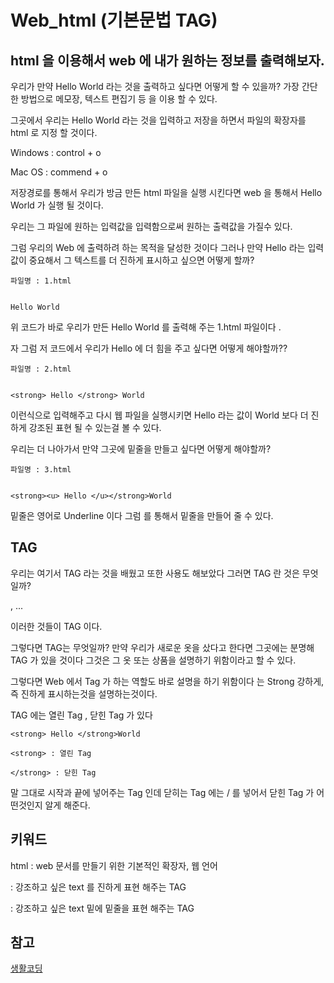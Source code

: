 # Web_html (기본문법 TAG)


## html 을 이용해서 web 에 내가 원하는 정보를 출력해보자.

우리가 만약 Hello World 라는 것을 출력하고 싶다면 어떻게 할 수 있을까? 가장 간단한 방법으로 메모장, 텍스트 편집기 등 을 이용 할 수 있다.

그곳에서 우리는 Hello World 라는 것을 입력하고 저장을 하면서 파일의 확장자를 html 로 지정 할 것이다.

Windows : control + o  

Mac OS : commend + o 

저장경로를 통해서 우리가 방금 만든 html 파일을 실행 시킨다면 web 을 통해서 Hello World 가 실행 될 것이다.

우리는 그 파일에 원하는 입력값을 입력함으로써 원하는 출력값을 가질수 있다.

그럼 우리의 Web 에 출력하려 하는 목적을 달성한 것이다 그러나 만약 Hello 라는 입력값이 중요해서 그 텍스트를 더 진하게 표시하고 싶으면 어떻게 할까?

```
파일명 : 1.html


Hello World 

``` 

위 코드가 바로 우리가 만든 Hello World 를 출력해 주는 1.html 파일이다 .

자 그럼 저 코드에서 우리가 Hello 에 더 힘을 주고 싶다면 어떻게 해야할까??

```
파일명 : 2.html


<strong> Hello </strong> World

``` 

이런식으로 입력해주고 다시 웹 파일을 실행시키면 Hello 라는 값이 World 보다 더 진하게 강조된 표현 될 수 있는걸 볼 수 있다.

우리는 더 나아가서 만약 그곳에 밑줄을 만들고 싶다면 어떻게 해야할까?

```
파일명 : 3.html


<strong><u> Hello </u></strong>World 

``` 

밑줄은 영어로 Underline 이다 그럼 <u> </u> 를 통해서 밑줄을 만들어 줄 수 있다.

## TAG

우리는 여기서 TAG 라는 것을 배웠고 또한 사용도 해보았다 그러면 TAG 란 것은 무엇일까?

<strong> </strong>, <u> </u> ...

이러한 것들이 TAG 이다.

그렇다면 TAG는 무엇일까? 만약 우리가 새로운 옷을 샀다고 한다면 그곳에는 분명해 TAG 가 있을 것이다 그것은 그 옷 또는 상품을 설명하기 위함이라고 할 수 있다.

그렇다면 Web 에서 Tag 가 하는 역할도 바로 설명을 하기 위함이다 <strong> </strong> 는 Strong 강하게, 즉 진하게 표시하는것을 설명하는것이다.

TAG 에는 열린 Tag , 닫힌 Tag 가 있다 

```
<strong> Hello </strong>World

<strong> : 열린 Tag

</strong> : 닫힌 Tag 
```

말 그대로 시작과 끝에 넣어주는 Tag 인데 닫히는 Tag 에는 / 를 넣어서 닫힌 Tag 가 어떤것인지 알게 해준다.

## 키워드

html : web 문서를 만들기 위한 기본적인 확장자, 웹 언어

<strong> </strong> : 강조하고 싶은 text 를 진하게 표현 해주는 TAG

<u> </u> : 강조하고 싶은 text 밑에 밑줄을 표현 해주는 TAG


## 참고 
[생활코딩](https://opentutorials.org/course/3084/18392)
